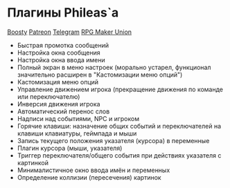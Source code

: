# Плагины Phileas`а

[Boosty](https://boosty.to/phileas)
[Patreon](https://www.patreon.com/treeverse_games)
[Telegram](https://t.me/treeverse_games)
[RPG Maker Union](https://rpgmakerunion.ru/id/phileas)

- Быстрая промотка сообщений
- Настройка окна сообщения
- Настройка окна ввода имени
- Полный экран в меню настроек (морально устарел, функционал значительно расширен в "Кастомизации меню опций")
- Кастомизация меню опций
- Управление движением игрока (прекращение движения по команде или переключателю)
- Инверсия движения игрока
- Автоматический перенос слов
- Надписи над событиями, NPC и игроком
- Горячие клавиши: назначение общих событий и переключателей на клавиши клавиатуры, геймпада и мыши
- Запись текущего положения указателя (курсора) в переменные
- Плагин курсора (мыши, указателя)
- Триггер переключателя/общего события при действиях указателя с картинкой
- Минималистичное окно ввода имён и переменных
- Определение коллизии (пересечения) картинок
